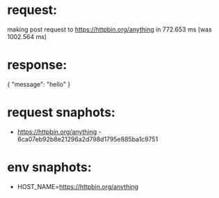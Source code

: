 # request:

making post request to https://httpbin.org/anything in 772.653 ms (was 1002.564 ms)

# response:

{
    "message": "hello"
}

# request snaphots:

 * https://httpbin.org/anything - 6ca07eb92b8e21296a2d798d1795e885ba1c9751

# env snaphots:

 * HOST_NAME=https://httpbin.org/anything
